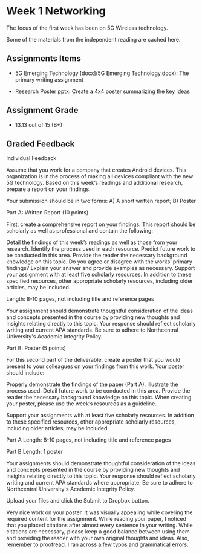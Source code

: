# Week 1 Networking

The focus of the first week has been on 5G Wireless technology.

Some of the materials from the independent reading are cached here.

## Assignments Items

- 5G Emerging Technology [docx](5G Emerging Technology.docx): The primary writing assignment

- Research Poster [pptx](Research-Poster.pptx): Create a 4x4 poster summarizing the key ideas 

## Assignment Grade

- 13.13 out of 15 (B+)

## Graded Feedback 

Individual Feedback

Assume that you work for a company that creates Android devices. This organization is in the process of making all devices compliant with the new 5G technology. Based on this week’s readings and additional research, prepare a report on your findings.

Your submission should be in two forms: A) A short written report; B) Poster

Part A: Written Report (10 points)

First, create a comprehensive report on your findings. This report should be scholarly as well as professional and contain the following:

Detail the findings of this week’s readings as well as those from your research.
Identify the process used in each resource.
Predict future work to be conducted in this area.
Provide the reader the necessary background knowledge on this topic.
Do you agree or disagree with the works’ primary findings? Explain your answer and provide examples as necessary.
Support your assignment with at least five scholarly resources. In addition to these specified resources, other appropriate scholarly resources, including older articles, may be included.

Length: 8-10 pages, not including title and reference pages

Your assignment should demonstrate thoughtful consideration of the ideas and concepts presented in the course by providing new thoughts and insights relating directly to this topic. Your response should reflect scholarly writing and current APA standards. Be sure to adhere to Northcentral University's Academic Integrity Policy.

Part B: Poster (5 points)

For this second part of the deliverable, create a poster that you would present to your colleagues on your findings from this work. Your poster should include:

Properly demonstrate the findings of the paper (Part A).
Illustrate the process used.
Detail future work to be conducted in this area.
Provide the reader the necessary background knowledge on this topic.
When creating your poster, please use the week’s resources as a guideline.

Support your assignments with at least five scholarly resources. In addition to these specified resources, other appropriate scholarly resources, including older articles, may be included.

Part A Length: 8-10 pages, not including title and reference pages

Part B Length: 1 poster

Your assignments should demonstrate thoughtful consideration of the ideas and concepts presented in the course by providing new thoughts and insights relating directly to this topic. Your response should reflect scholarly writing and current APA standards where appropriate. Be sure to adhere to Northcentral University's Academic Integrity Policy.

Upload your files and click the Submit to Dropbox button.

Very nice work on your poster. It was visually appealing while covering the required content for the assignment. While reading your paper, I noticed that you placed citations after almost every sentence in your writing. While citations are necessary, please keep a good balance between using them and providing the reader with your own original thoughts and ideas. Also, remember to proofread. I ran across a few typos and grammatical errors. 